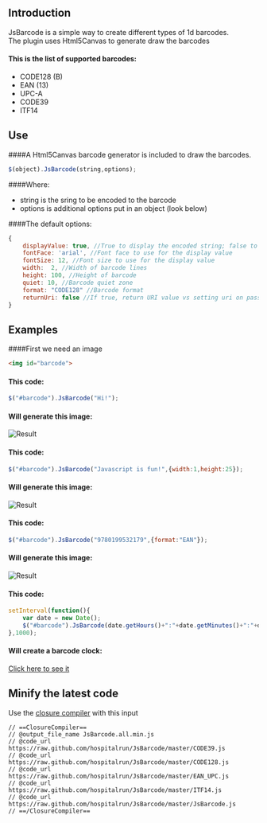 Introduction
----
JsBarcode is a simple way to create different types of 1d barcodes.  
The plugin uses Html5Canvas to generate draw the barcodes

#### This is the list of supported barcodes:
*  CODE128 (B)
*  EAN (13)
*  UPC-A
*  CODE39
*  ITF14

Use
----
####A Html5Canvas barcode generator is included to draw the barcodes.
````javascript
$(object).JsBarcode(string,options);
````
####Where:
*  string is the sring to be encoded to the barcode
*  options is additional options put in an object (look below)

####The default options:
````javascript
{
	displayValue: true, //True to display the encoded string; false to hide; other values get printed
	fontFace: 'arial', //Font face to use for the display value
	fontSize: 12, //Font size to use for the display value    
	width:	2, //Width of barcode lines
	height:	100, //Height of barcode
	quiet: 10, //Barcode quiet zone
	format:	"CODE128" //Barcode format
    returnUri: false //If true, return URI value vs setting uri on passed in image
}
````


Examples
----

####First we need an image
````html
<img id="barcode">
````

#### This code:
````javascript
$("#barcode").JsBarcode("Hi!");
````

#### Will generate this image:
![Result](http://i.imgur.com/eSKThTK.png)
  
  
  
#### This code:
````javascript
$("#barcode").JsBarcode("Javascript is fun!",{width:1,height:25});
````
#### Will generate this image:
![Result](http://i.imgur.com/sD9Ougw.png)
  
  
  
#### This code:
````javascript
$("#barcode").JsBarcode("9780199532179",{format:"EAN"});
````
#### Will generate this image:
![Result](http://i.imgur.com/ntpr27d.png)
  
  
  
#### This code:
````javascript
setInterval(function(){
	var date = new Date();
	$("#barcode").JsBarcode(date.getHours()+":"+date.getMinutes()+":"+date.getSeconds());
},1000);
````
#### Will create a barcode clock:
[Click here to see it](http://fleo.se/barcode/example/barcodeClock.html)



Minify the latest code
----
Use the [closure compiler](http://closure-compiler.appspot.com/home) with this input
````
// ==ClosureCompiler==
// @output_file_name JsBarcode.all.min.js
// @code_url https://raw.github.com/hospitalrun/JsBarcode/master/CODE39.js
// @code_url https://raw.github.com/hospitalrun/JsBarcode/master/CODE128.js
// @code_url https://raw.github.com/hospitalrun/JsBarcode/master/EAN_UPC.js
// @code_url https://raw.github.com/hospitalrun/JsBarcode/master/ITF14.js
// @code_url https://raw.github.com/hospitalrun/JsBarcode/master/JsBarcode.js
// ==/ClosureCompiler==
````
